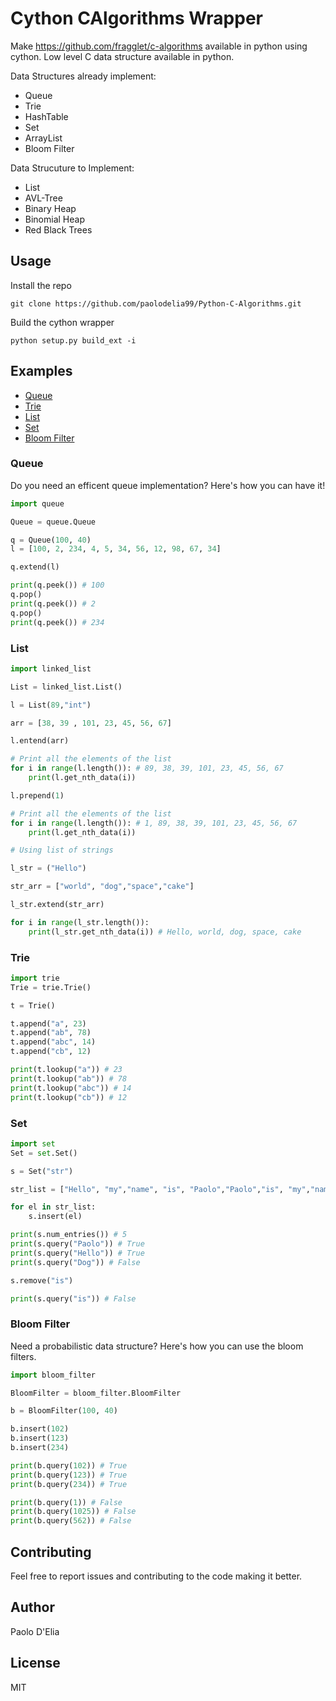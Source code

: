 # Cython CAlgorithms Wrapper

Make https://github.com/fragglet/c-algorithms available in python using cython. Low level C data structure available in python.

Data Structures already implement:
- Queue
- Trie
- HashTable
- Set 
- ArrayList
- Bloom Filter

Data Strucuture to Implement:
- List
- AVL-Tree
- Binary Heap
- Binomial Heap
- Red Black Trees

## Usage

Install the repo 

    git clone https://github.com/paolodelia99/Python-C-Algorithms.git
    
Build the cython wrapper

    python setup.py build_ext -i


## Examples

- [Queue](#Queue)
- [Trie](#trie)
- [List](#list)
- [Set](#Set)
- [Bloom Filter](#bloom-filter)

### Queue
Do you need an efficent queue implementation? 
Here's how you can have it!

```python
import queue

Queue = queue.Queue

q = Queue(100, 40)
l = [100, 2, 234, 4, 5, 34, 56, 12, 98, 67, 34]

q.extend(l)

print(q.peek()) # 100
q.pop()
print(q.peek()) # 2
q.pop()
print(q.peek()) # 234

```

### List

```python
import linked_list

List = linked_list.List()

l = List(89,"int")

arr = [38, 39 , 101, 23, 45, 56, 67]

l.entend(arr)

# Print all the elements of the list
for i in range(l.length()): # 89, 38, 39, 101, 23, 45, 56, 67
    print(l.get_nth_data(i)) 

l.prepend(1)

# Print all the elements of the list
for i in range(l.length()): # 1, 89, 38, 39, 101, 23, 45, 56, 67
    print(l.get_nth_data(i)) 

# Using list of strings

l_str = ("Hello")

str_arr = ["world", "dog","space","cake"]

l_str.extend(str_arr)

for i in range(l_str.length()):
    print(l_str.get_nth_data(i)) # Hello, world, dog, space, cake

```

### Trie

```python
import trie
Trie = trie.Trie()

t = Trie()

t.append("a", 23)
t.append("ab", 78)
t.append("abc", 14)
t.append("cb", 12)

print(t.lookup("a")) # 23
print(t.lookup("ab")) # 78
print(t.lookup("abc")) # 14
print(t.lookup("cb")) # 12

```

### Set

```python
import set
Set = set.Set()

s = Set("str")

str_list = ["Hello", "my","name", "is", "Paolo","Paolo","is", "my","name"]

for el in str_list:
    s.insert(el)

print(s.num_entries()) # 5 
print(s.query("Paolo")) # True
print(s.query("Hello")) # True
print(s.query("Dog")) # False

s.remove("is")

print(s.query("is")) # False

```

### Bloom Filter
Need a probabilistic data structure? Here's how you can use the bloom filters.

```python
import bloom_filter 

BloomFilter = bloom_filter.BloomFilter

b = BloomFilter(100, 40)

b.insert(102)
b.insert(123)
b.insert(234)

print(b.query(102)) # True
print(b.query(123)) # True
print(b.query(234)) # True

print(b.query(1)) # False
print(b.query(1025)) # False
print(b.query(562)) # False

```



## Contributing

Feel free to report issues and contributing to the code making it better.

## Author

Paolo D'Elia 

## License

MIT